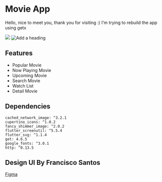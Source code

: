 # Movie App
Hello, nice to meet you, thank you for visiting :)
I'm trying to rebuild the app using getx

![](https://take-me-to.space/4MpaGvR.png)
![Add a heading](https://user-images.githubusercontent.com/67012680/188757848-79f8e4a1-f6da-4f91-8e86-05ead84438b8.png)



## Features

- Popular Movie
- Now Playing Movie
- Upcoming Movie
- Search Movie
- Watch List
- Detail Movie 

## Dependencies
```
cached_network_image: ^3.2.1
cupertino_icons: ^1.0.2
fancy_shimmer_image: ^2.0.2
flutter_screenutil: ^5.5.4
flutter_svg: ^1.1.4
get: 4.6.5
google_fonts: ^3.0.1
http: ^0.13.5
```

## Design UI By Francisco Santos
[Figma](https://www.figma.com/community/file/1124835379376527920)

